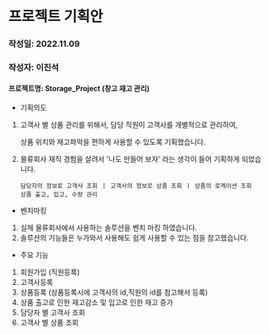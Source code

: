 # 프로젝트 기획안

### 작성일: 2022.11.09
### 작성자: 이진석


#### 프로젝트명: Storage_Project (창고 재고 관리)
- 기획의도

1. 고객사 별 상품 관리를 위해서, 담당 직원이 고객사를 개별적으로 관리하여,

   상품 위치와 재고파악을 편하게 사용할 수 있도록 기획했습니다.


2. 물류회사 재직 경험을 살려서 '나도 만들어 보자' 라는 생각이 들어 기획하게 되었습니다.





       담당자의 정보로 고객사 조회 ㅣ 고객사의 정보로 상품 조회 ㅣ 상품의 로케이션 조회 
       상품 출고, 입고, 수량 관리 

- 벤치마킹

1. 실제 물류회사에서 사용하는 솔루션을 벤치 마킹 하였습니다.
2. 솔루션의 기능들은 누가와서 사용해도 쉽게 사용할 수 있는 점을 참고했습니다.


- 주요 기능

1. 회원가입 (직원등록)
2. 고객사등록
3. 상품등록 (상품등록시에 고객사의 id,직원의 id를 참고해서 등록)
4. 상품 출고로 인한 재고감소 및 입고로 인한 재고 증가
5. 담당자 별 고객사 조회
6. 고객사 별 상품 조회



